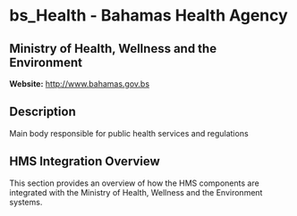 # bs_Health - Bahamas Health Agency

## Ministry of Health, Wellness and the Environment

**Website:** http://www.bahamas.gov.bs

## Description

Main body responsible for public health services and regulations

## HMS Integration Overview

This section provides an overview of how the HMS components are integrated with the Ministry of Health, Wellness and the Environment systems.
